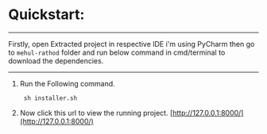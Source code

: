 #  Quickstart:
---

 Firstly, open Extracted project in respective IDE i'm using PyCharm then go to ```mehul-rathod``` folder and run below command in cmd/terminal to download the dependencies.

---

1. Run the Following command.

        sh installer.sh

2. Now click this url to view the running project.
[http://127.0.0.1:8000/](http://127.0.0.1:8000/)
